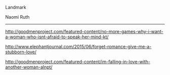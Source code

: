 Landmark

Naomi Ruth

---

<a href="http://goodmenproject.com/featured-content/no-more-games-why-i-want-a-woman-who-isnt-afraid-to-speak-her-mind-kt/" target="_blank">http://goodmenproject.com/featured-content/no-more-games-why-i-want-a-woman-who-isnt-afraid-to-speak-her-mind-kt/</a>

<a href="http://www.elephantjournal.com/2015/06/forget-romance-give-me-a-stubborn-love/" target="_blank">http://www.elephantjournal.com/2015/06/forget-romance-give-me-a-stubborn-love/</a>

<a href="http://goodmenproject.com/featured-content/im-falling-in-love-with-another-woman-alnpt/" target="_blank">http://goodmenproject.com/featured-content/im-falling-in-love-with-another-woman-alnpt/</a>

